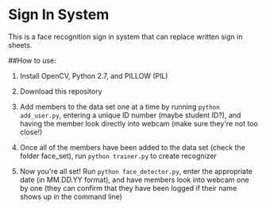 # Sign In System

This is a face recognition sign in system that can replace written sign in sheets.

##How to use:

1. Install OpenCV, Python 2.7, and PILLOW (PIL)

2. Download this repository

3. Add members to the data set one at a time by running ```python add_user.py```, entering a unique ID number (maybe student ID?), and having the member look directly into webcam (make sure they're not too close!)

4. Once all of the members have been added to the data set (check the folder face_set), run ```python trainer.py``` to create recognizer

5. Now you're all set! Run ```python face_detector.py```, enter the appropriate date (in MM.DD.YY format), and have members look into webcam one by one (they can confirm that they have been logged if their name shows up in the command line)
